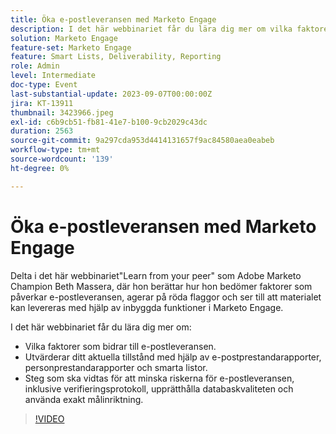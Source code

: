 ```yaml
---
title: Öka e-postleveransen med Marketo Engage
description: I det här webbinariet får du lära dig mer om vilka faktorer som bidrar till e-postleveransen.  Utvärderar ditt aktuella tillstånd med hjälp av e-postprestandarapporter, personprestandarapporter och smarta listor.  Steg som ska vidtas för att minska riskerna för e-postleveransen, inklusive verifieringsprotokoll, upprätthålla databaskvaliteten och använda exakt målinriktning.
solution: Marketo Engage
feature-set: Marketo Engage
feature: Smart Lists, Deliverability, Reporting
role: Admin
level: Intermediate
doc-type: Event
last-substantial-update: 2023-09-07T00:00:00Z
jira: KT-13911
thumbnail: 3423966.jpeg
exl-id: c6b9cb51-fb81-41e7-b100-9cb2029c43dc
duration: 2563
source-git-commit: 9a297cda953d4414131657f9ac84580aea0eabeb
workflow-type: tm+mt
source-wordcount: '139'
ht-degree: 0%

---
```


# Öka e-postleveransen med Marketo Engage

Delta i det här webbinariet&quot;Learn from your peer&quot; som Adobe Marketo Champion Beth Massera, där hon berättar hur hon bedömer faktorer som påverkar e-postleveransen, agerar på röda flaggor och ser till att materialet kan levereras med hjälp av inbyggda funktioner i Marketo Engage.

I det här webbinariet får du lära dig mer om:

* Vilka faktorer som bidrar till e-postleveransen.
* Utvärderar ditt aktuella tillstånd med hjälp av e-postprestandarapporter, personprestandarapporter och smarta listor.
* Steg som ska vidtas för att minska riskerna för e-postleveransen, inklusive verifieringsprotokoll, upprätthålla databaskvaliteten och använda exakt målinriktning.

>[!VIDEO](https://video.tv.adobe.com/v/3423966/?learn=on)
